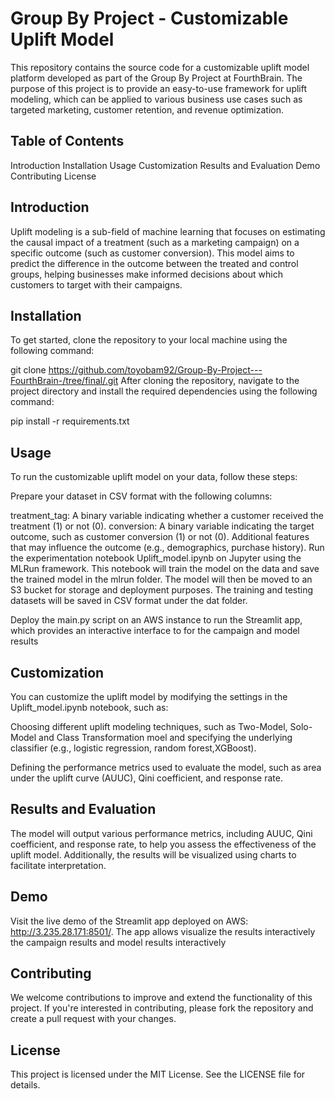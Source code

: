 # Group By Project - Customizable Uplift Model

This repository contains the source code for a customizable uplift model platform developed as part of the Group By Project at FourthBrain. The purpose of this project is to provide an easy-to-use framework for uplift modeling, which can be applied to various business use cases such as targeted marketing, customer retention, and revenue optimization.

## Table of Contents
Introduction
Installation
Usage
Customization
Results and Evaluation
Demo
Contributing
License

## Introduction
Uplift modeling is a sub-field of machine learning that focuses on estimating the causal impact of a treatment (such as a marketing campaign) on a specific outcome (such as customer conversion). This model aims to predict the difference in the outcome between the treated and control groups, helping businesses make informed decisions about which customers to target with their campaigns.

## Installation
To get started, clone the repository to your local machine using the following command:

git clone https://github.com/toyobam92/Group-By-Project---FourthBrain-/tree/final/.git
After cloning the repository, navigate to the project directory and install the required dependencies using the following command:

pip install -r requirements.txt

## Usage
To run the customizable uplift model on your data, follow these steps:

Prepare your dataset in CSV format with the following columns:

treatment_tag: A binary variable indicating whether a customer received the treatment (1) or not (0).
conversion: A binary variable indicating the target outcome, such as customer conversion (1) or not (0).
Additional features that may influence the outcome (e.g., demographics, purchase history).
Run the experimentation notebook Uplift_model.ipynb on Jupyter using the MLRun framework. This notebook will train the model on the data and save the trained model in the mlrun folder. The model will then be moved to an S3 bucket for storage and deployment purposes. The training and testing datasets will be saved in CSV format under the dat folder.

Deploy the main.py script on an AWS instance to run the Streamlit app, which provides an interactive interface to for the campaign and model results 

## Customization
You can customize the uplift model by modifying the settings in the Uplift_model.ipynb notebook, such as:

Choosing different uplift modeling techniques, such as Two-Model, Solo-Model and Class Transformation moel and specifying the underlying classifier (e.g., logistic regression, random forest,XGBoost).

Defining the performance metrics used to evaluate the model, such as area under the uplift curve (AUUC), Qini coefficient, and response rate.

## Results and Evaluation
The model will output various performance metrics, including AUUC, Qini coefficient, and response rate, to help you assess the effectiveness of the uplift model. Additionally, the results will be visualized using charts to facilitate interpretation.

## Demo
Visit the live demo of the Streamlit app deployed on AWS: http://3.235.28.171:8501/. The app allows  visualize the results interactively the campaign results and model results interactively 

## Contributing
We welcome contributions to improve and extend the functionality of this project. If you're interested in contributing, please fork the repository and create a pull request with your changes.

## License
This project is licensed under the MIT License. See the LICENSE file for details.
